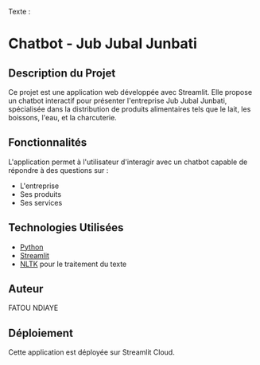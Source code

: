 Texte :
# Chatbot - Jub Jubal Junbati

## Description du Projet

Ce projet est une application web développée avec Streamlit. Elle propose un chatbot interactif pour présenter l'entreprise Jub Jubal Junbati, spécialisée dans la distribution de produits alimentaires tels que le lait, les boissons, l'eau, et la charcuterie.

## Fonctionnalités

L'application permet à l'utilisateur d'interagir avec un chatbot capable de répondre à des questions sur :
- L'entreprise
- Ses produits
- Ses services

## Technologies Utilisées

- [Python](https://www.python.org/)
- [Streamlit](https://streamlit.io/)
- [NLTK](https://www.nltk.org/) pour le traitement du texte

## Auteur

FATOU NDIAYE

## Déploiement

Cette application est déployée sur Streamlit Cloud.
